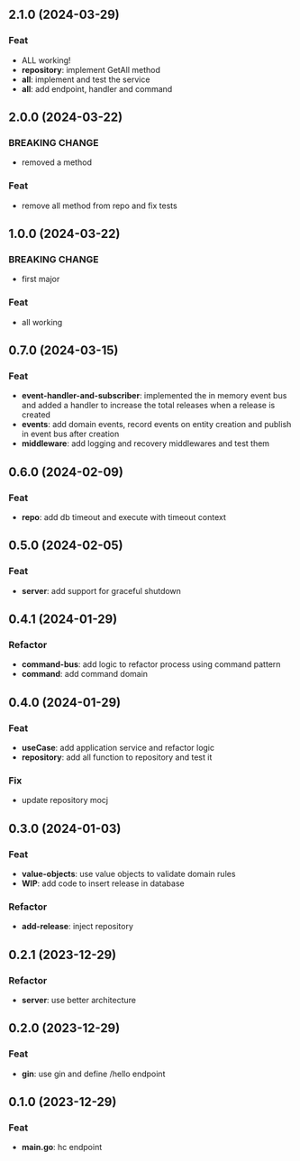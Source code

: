 ## 2.1.0 (2024-03-29)

### Feat

- ALL working!
- **repository**: implement GetAll method
- **all**: implement and test the service
- **all**: add endpoint, handler and command

## 2.0.0 (2024-03-22)

### BREAKING CHANGE

- removed a method

### Feat

- remove all method from repo and fix tests

## 1.0.0 (2024-03-22)

### BREAKING CHANGE

- first major

### Feat

- all working

## 0.7.0 (2024-03-15)

### Feat

- **event-handler-and-subscriber**: implemented the in memory event bus and added a handler to increase the total releases when a release is created
- **events**: add domain events, record events on entity creation and publish in event bus after creation
- **middleware**: add logging and recovery middlewares and test them

## 0.6.0 (2024-02-09)

### Feat

- **repo**: add db timeout and execute with timeout context

## 0.5.0 (2024-02-05)

### Feat

- **server**: add support for graceful shutdown

## 0.4.1 (2024-01-29)

### Refactor

- **command-bus**: add logic to refactor process using command pattern
- **command**: add command domain

## 0.4.0 (2024-01-29)

### Feat

- **useCase**: add application service and refactor logic
- **repository**: add all function to repository and test it

### Fix

- update repository mocj

## 0.3.0 (2024-01-03)

### Feat

- **value-objects**: use value objects to validate domain rules
- **WIP**: add code to insert release in database

### Refactor

- **add-release**: inject repository

## 0.2.1 (2023-12-29)

### Refactor

- **server**: use better architecture

## 0.2.0 (2023-12-29)

### Feat

- **gin**: use gin and define /hello endpoint

## 0.1.0 (2023-12-29)

### Feat

- **main.go**: hc endpoint
